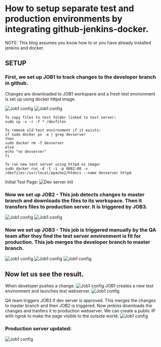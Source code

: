 # How to setup separate test and production environments by integrating github-jenkins-docker.

NOTE: This blog assumes you know how to or you have already installed jenkins and docker.

## SETUP

### First, we set up JOB1 to track changes to the developer branch in github.
Changes are downloaded to JOB1 workspace and a fresh test environment is set up using docker httpd image.

![Job1 config](/images/2.jpg)
![Job1 config](/images/3.jpg)

```
To copy files to test folder linked to test server:
sudo cp -v -r -f * /devfiles

To remove old test environment if it exists:
if sudo docker ps -a | grep devserver
then
sudo docker rm -f devserver
else
echo "no devserver"
fi

To run new test server using httpd os image:
sudo docker run -d -t -i -p 8082:80 -v /devfiles:/usr/local/apache2/htdocs --name devserver httpd
```

Initial Test Page:
![Dev server init](/images/1.jpg)


### Now we set up JOB2 - This job detects changes to master branch and downloads the files to its workspace. Then it transfers files to production server. It is triggered by JOB3.
![Job1 config](/images/6.jpg)
![Job1 config](/images/5.jpg)



### Now we set up JOB3 - This job is triggered manually by the QA team after they find the test server environment is fit for production. This job merges the developer branch to master branch.
![Job1 config](/images/7.jpg)
![Job1 config](/images/8.jpg)
![Job1 config](/images/9.jpg)


## Now let us see the result.

When developer pushes a change.
![Job1 config](/images/11.jpg)
JOB1 creates a new test environment and launches test webserver.
![Job1 config](/images/12.jpg)

QA team triggers JOB3 if dev server is approved. This merges the changes to master branch and then JOB2 is triggered. Now jenkins downloads the changes and tranfers it to production webserver.
We can create a public IP with ngrok to make the page visible to the outside world.
![Job1 config](/images/14.jpg)

### Production server updated:
![Job1 config](/images/15.jpg)
